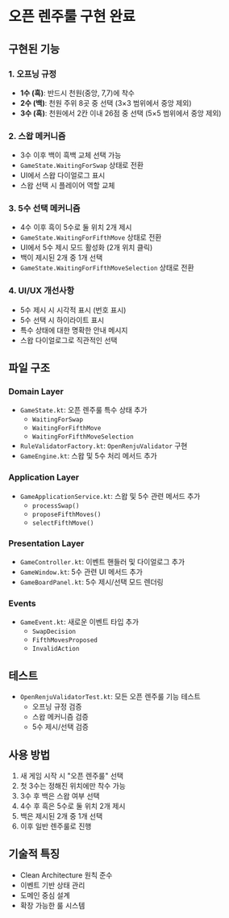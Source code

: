 # 오픈 렌주룰 구현 완료

## 구현된 기능

### 1. 오프닝 규정
- **1수 (흑)**: 반드시 천원(중앙, 7,7)에 착수
- **2수 (백)**: 천원 주위 8곳 중 선택 (3×3 범위에서 중앙 제외)
- **3수 (흑)**: 천원에서 2칸 이내 26점 중 선택 (5×5 범위에서 중앙 제외)

### 2. 스왑 메커니즘
- 3수 이후 백이 흑백 교체 선택 가능
- `GameState.WaitingForSwap` 상태로 전환
- UI에서 스왑 다이얼로그 표시
- 스왑 선택 시 플레이어 역할 교체

### 3. 5수 선택 메커니즘
- 4수 이후 흑이 5수로 둘 위치 2개 제시
- `GameState.WaitingForFifthMove` 상태로 전환
- UI에서 5수 제시 모드 활성화 (2개 위치 클릭)
- 백이 제시된 2개 중 1개 선택
- `GameState.WaitingForFifthMoveSelection` 상태로 전환

### 4. UI/UX 개선사항
- 5수 제시 시 시각적 표시 (번호 표시)
- 5수 선택 시 하이라이트 표시
- 특수 상태에 대한 명확한 안내 메시지
- 스왑 다이얼로그로 직관적인 선택

## 파일 구조

### Domain Layer
- `GameState.kt`: 오픈 렌주룰 특수 상태 추가
  - `WaitingForSwap`
  - `WaitingForFifthMove`
  - `WaitingForFifthMoveSelection`
- `RuleValidatorFactory.kt`: `OpenRenjuValidator` 구현
- `GameEngine.kt`: 스왑 및 5수 처리 메서드 추가

### Application Layer
- `GameApplicationService.kt`: 스왑 및 5수 관련 메서드 추가
  - `processSwap()`
  - `proposeFifthMoves()`
  - `selectFifthMove()`

### Presentation Layer
- `GameController.kt`: 이벤트 핸들러 및 다이얼로그 추가
- `GameWindow.kt`: 5수 관련 UI 메서드 추가
- `GameBoardPanel.kt`: 5수 제시/선택 모드 렌더링

### Events
- `GameEvent.kt`: 새로운 이벤트 타입 추가
  - `SwapDecision`
  - `FifthMovesProposed`
  - `InvalidAction`

## 테스트
- `OpenRenjuValidatorTest.kt`: 모든 오픈 렌주룰 기능 테스트
  - 오프닝 규정 검증
  - 스왑 메커니즘 검증
  - 5수 제시/선택 검증

## 사용 방법
1. 새 게임 시작 시 "오픈 렌주룰" 선택
2. 첫 3수는 정해진 위치에만 착수 가능
3. 3수 후 백은 스왑 여부 선택
4. 4수 후 흑은 5수로 둘 위치 2개 제시
5. 백은 제시된 2개 중 1개 선택
6. 이후 일반 렌주룰로 진행

## 기술적 특징
- Clean Architecture 원칙 준수
- 이벤트 기반 상태 관리
- 도메인 중심 설계
- 확장 가능한 룰 시스템